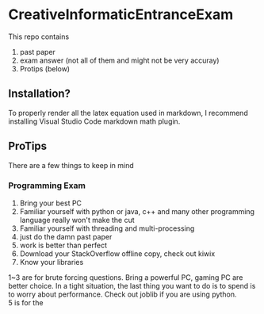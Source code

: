 # CreativeInformaticEntranceExam
This repo contains  
1. past paper  
2. exam answer (not all of them and might not be very accuray)  
3. Protips (below)

## Installation?
To properly render all the latex equation used in markdown, I recommend installing Visual Studio Code markdown math plugin.  



## ProTips  
There are a few things to keep in mind  


### Programming Exam  
1. Bring your best PC   
2. Familiar yourself with python or java, c++ and many other programming language really won't make the cut  
3. Familiar yourself with threading and multi-processing  
4. just do the damn past paper  
5. work is better than perfect  
6. Download your StackOverflow offline copy, check out kiwix  
7. Know your libraries


1~3 are for brute forcing questions. Bring a powerful PC, gaming PC are better choice. In a tight situation, the last thing you want to do is to spend is to worry about performance.  Check out joblib if you are using python.  
5 is for the 